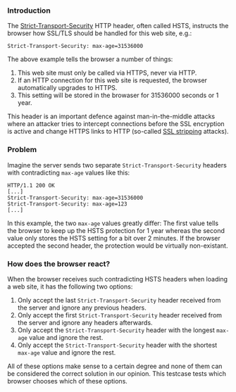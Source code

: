### Introduction
The [Strict-Transport-Security](https://developer.mozilla.org/en-US/docs/Web/HTTP/Headers/Strict-Transport-Security) HTTP header, often called HSTS, instructs the browser how SSL/TLS should be handled for this web site, e.g.:
``` 
Strict-Transport-Security: max-age=31536000
```
The above example tells the browser a number of things:
1. This web site must only be called via HTTPS, never via HTTP.
2. If an HTTP connection for this web site is requested, the browser automatically upgrades to HTTPS.
3. This setting will be stored in the browaser for 31536000 seconds or 1 year.

This header is an important defence against man-in-the-middle attacks where an attacker tries to intercept connections before the SSL encryption is active and change HTTPS links to HTTP (so-called [SSL stripping](https://moxie.org/software/sslstrip/) attacks).

### Problem
Imagine the server sends two separate ``Strict-Transport-Security`` headers with contradicting ``max-age`` values like this:
```
HTTP/1.1 200 OK
[...]
Strict-Transport-Security: max-age=31536000
Strict-Transport-Security: max-age=123
[...]
```
In this example, the two ``max-age`` values greatly differ: The first value tells the browser to keep up the HSTS protection for 1 year whereas the second value only stores the HSTS setting for a bit over 2 minutes. If the browser accepted the second header, the protection would be virtually non-existant.

### How does the browser react?
When the browser receives such contradicting HSTS headers when loading a web site, it has the following two options:

1. Only accept the last ``Strict-Transport-Security`` header received from the server and ignore any previous headers.
2. Only accept the first ``Strict-Transport-Security`` header received from the server and ignore any headers afterwards.
3. Only accept the ``Strict-Transport-Security`` header with the longest ``max-age`` value and ignore the rest.
4. Only accept the ``Strict-Transport-Security`` header with the shortest ``max-age`` value and ignore the rest.

All of these options make sense to a certain degree and none of them can be considered the correct solution in our opinion. This testcase tests which browser chooses which of these options.